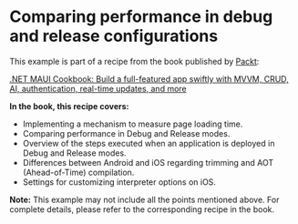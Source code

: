# Comparing performance in debug and release configurations
This example is part of a recipe from the book published by [Packt](https://www.packtpub.com/en-us?utm_source=github):

[.NET MAUI Cookbook: Build a full-featured app swiftly with MVVM, CRUD, AI, authentication, real-time updates, and more](https://www.packtpub.com/en-IT/product/net-maui-cookbook-9781835464625)

**In the book, this recipe covers:**
- Implementing a mechanism to measure page loading time.
- Comparing performance in Debug and Release modes.
- Overview of the steps executed when an application is deployed in Debug and Release modes.
- Differences between Android and iOS regarding trimming and AOT (Ahead-of-Time) compilation.
- Settings for customizing interpreter options on iOS.

**Note:** This example may not include all the points mentioned above. For complete details, please refer to the corresponding recipe in the book.
